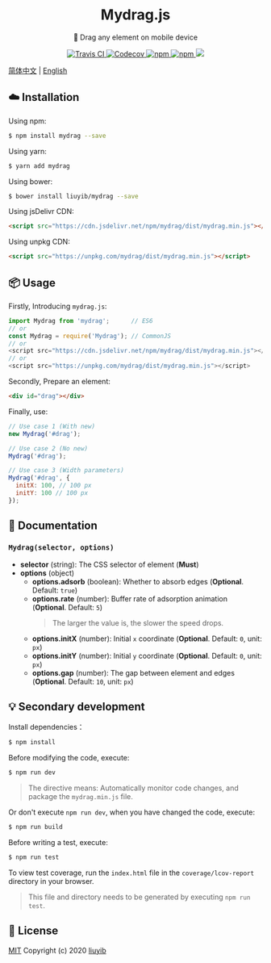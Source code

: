 <h1 align="center">Mydrag.js</h1>

<p align="center">🐾 Drag any element on mobile device</p>

<p align="center">
  <a href="https://travis-ci.com/github/liuyib/mydrag" target="_blank" rel="noopener noreferrer">
    <img alt="Travis CI" src="https://img.shields.io/travis/com/liuyib/mydrag">
  </a>
  <a href="https://codecov.io/gh/liuyib/mydrag" target="_blank" rel="noopener noreferrer">
    <img alt="Codecov" src="https://img.shields.io/codecov/c/github/liuyib/mydrag">
  </a>
  <a href="https://www.npmjs.com/package/mydrag" target="_blank" rel="noopener noreferrer">
    <img alt="npm" src="https://img.shields.io/npm/dt/mydrag">
  </a>
  <a href="https://www.npmjs.com/package/mydrag" target="_blank" rel="noopener noreferrer">
    <img alt="npm" src="https://img.shields.io/npm/v/mydrag">
  </a>
  <a href="https://github.com/liuyib/mydrag/blob/master/LICENSE" target="_blank" rel="noopener noreferrer">
    <img src="https://img.shields.io/github/license/liuyib/mydrag" />
  </a>
</p>

[简体中文](https://github.com/liuyib/mydrag/blob/master/README.md) | [English](https://github.com/liuyib/mydrag/blob/master/README_en-US.md)

## :cloud: Installation

Using npm:

```bash
$ npm install mydrag --save
```

Using yarn:

```bash
$ yarn add mydrag
```

Using bower:

```bash
$ bower install liuyib/mydrag --save
```

Using jsDelivr CDN:

```html
<script src="https://cdn.jsdelivr.net/npm/mydrag/dist/mydrag.min.js"></script>
```

Using unpkg CDN:

```html
<script src="https://unpkg.com/mydrag/dist/mydrag.min.js"></script>
```

## :package: Usage

Firstly, Introducing `mydrag.js`:

```js
import Mydrag from 'mydrag';      // ES6
// or
const Mydrag = require('Mydrag'); // CommonJS
// or
<script src="https://cdn.jsdelivr.net/npm/mydrag/dist/mydrag.min.js"></script>
// or
<script src="https://unpkg.com/mydrag/dist/mydrag.min.js"></script>
```

Secondly, Prepare an element:

```html
<div id="drag"></div>
```

Finally, use:

```js
// Use case 1 (With new)
new Mydrag('#drag');

// Use case 2 (No new)
Mydrag('#drag');

// Use case 3 (Width parameters)
Mydrag('#drag', {
  initX: 100, // 100 px
  initY: 100 // 100 px
});
```

## :memo: Documentation

### `Mydrag(selector, options)`

- **selector** (string): The CSS selector of element (**Must**)
- **options** (object)
  - **options.adsorb** (boolean): Whether to absorb edges (**Optional**. Default: `true`)
  - **options.rate** (number): Buffer rate of adsorption animation (**Optional**. Default: `5`)
    > The larger the value is, the slower the speed drops.
  - **options.initX** (number): Initial `x` coordinate (**Optional**. Default: `0`, unit: `px`)
  - **options.initY** (number): Initial `y` coordinate (**Optional**. Default: `0`, unit: `px`)
  - **options.gap** (number): The gap between element and edges (**Optional**. Default: `10`, unit: `px`)

## :bulb: Secondary development

Install dependencies：

```bash
$ npm install
```

Before modifying the code, execute:

```bash
$ npm run dev
```

> The directive means: Automatically monitor code changes, and package the `mydrag.min.js` file.

Or don't execute `npm run dev`, when you have changed the code, execute:

```bash
$ npm run build
```

Before writing a test, execute:

```bash
$ npm run test
```

To view test coverage, run the `index.html` file in the `coverage/lcov-report` directory in your browser.

> This file and directory needs to be generated by executing `npm run test`.

## :handshake: License

[MIT](https://github.com/liuyib/mydrag/blob/master/LICENSE) Copyright (c) 2020 [liuyib](https://github.com/liuyib/)
